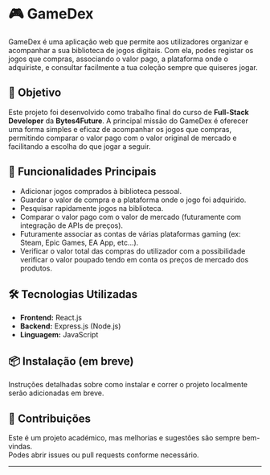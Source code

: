 # 🎮 GameDex

GameDex é uma aplicação web que permite aos utilizadores organizar e acompanhar a sua biblioteca de jogos digitais. Com ela, podes registar os jogos que compras, associando o valor pago, a plataforma onde o adquiriste, e consultar facilmente a tua coleção sempre que quiseres jogar.

## 📌 Objetivo

Este projeto foi desenvolvido como trabalho final do curso de **Full-Stack Developer** da **Bytes4Future**. A principal missão do GameDex é oferecer uma forma simples e eficaz de acompanhar os jogos que compras, permitindo comparar o valor pago com o valor original de mercado e facilitando a escolha do que jogar a seguir.

## 🚀 Funcionalidades Principais

- Adicionar jogos comprados à biblioteca pessoal.
- Guardar o valor de compra e a plataforma onde o jogo foi adquirido.
- Pesquisar rapidamente jogos na biblioteca.
- Comparar o valor pago com o valor de mercado (futuramente com integração de APIs de preços).
- Futuramente associar as contas de várias plataformas gaming (ex: Steam, Epic Games, EA App, etc...).
- Verificar o valor total das compras do utilizador com a possibilidade verificar o valor poupado tendo em conta os preços de mercado dos produtos.

## 🛠️ Tecnologias Utilizadas

- **Frontend:** React.js
- **Backend:** Express.js (Node.js)
- **Linguagem:** JavaScript

## 📦 Instalação (em breve)

Instruções detalhadas sobre como instalar e correr o projeto localmente serão adicionadas em breve.

## 🤝 Contribuições

Este é um projeto académico, mas melhorias e sugestões são sempre bem-vindas.  
Podes abrir issues ou pull requests conforme necessário.

---

